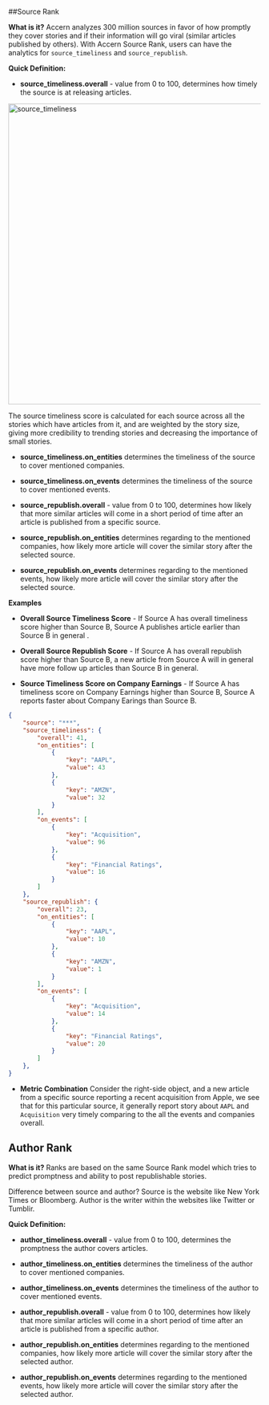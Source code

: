 ##Source Rank

**What is it?** Accern analyzes 300 million sources in favor of how promptly they cover stories and if their information will go viral (similar articles published by others). With Accern Source Rank, users can have the analytics for `source_timeliness` and `source_republish`.

**Quick Definition:**

* **source_timeliness.overall** - value from 0 to 100, determines how timely the source is at releasing articles.

<img src="images/source_timeliness.jpg" alt="source_timeliness" width="600px" />

The source timeliness score is calculated for each source across all the stories which have articles from it, and are weighted by the story size, giving more credibility to trending stories and decreasing the importance of small stories.

* **source_timeliness.on_entities** determines the timeliness of the source to cover mentioned companies.

* **source_timeliness.on_events** determines the timeliness of the source to cover mentioned events.

* **source_republish.overall** - value from 0 to 100, determines how likely that more similar articles will come in a short period of time after an article is published from a specific source.

* **source_republish.on_entities** determines regarding to the mentioned companies, how likely more article will cover the similar story after the selected source.

* **source_republish.on_events** determines regarding to the mentioned events, how likely more article will cover the similar story after the selected source.

**Examples**


- **Overall Source Timeliness Score** - If Source A has overall timeliness score higher than Source B, Source A publishes article earlier than Source B in general .

- **Overall Source Republish Score** - If Source A has overall republish score higher than Source B, a new article from Source A will in general have more follow up articles than Source B in general.

- **Source Timeliness Score on Company Earnings** - If Source A has timeliness score on Company Earnings higher than Source B, Source A reports faster about Company Earings than Source B.

```json
{
    "source": "***",
    "source_timeliness": {
        "overall": 41,
        "on_entities": [
            {
                "key": "AAPL",
                "value": 43
            },
            {
                "key": "AMZN",
                "value": 32
            }
        ],
        "on_events": [
            {
                "key": "Acquisition",
                "value": 96
            },
            {
                "key": "Financial Ratings",
                "value": 16
            }
        ]
    },
    "source_republish": {
        "overall": 23,
        "on_entities": [
            {
                "key": "AAPL",
                "value": 10
            },
            {
                "key": "AMZN",
                "value": 1
            }
        ],
        "on_events": [
            {
                "key": "Acquisition",
                "value": 14
            },
            {
                "key": "Financial Ratings",
                "value": 20
            }
        ]
    },
}
```

- **Metric Combination** Consider the right-side object, and a new article from a specific source reporting a recent acquisition from Apple, we see that for this particular source, it generally report story about `AAPL` and `Acquisition` very timely comparing to the all the events and companies overall.


## Author Rank
**What is it?** Ranks are based on the same Source Rank model which tries to predict promptness and ability to post republishable stories.

<aside class="notice">
Difference between source and author? Source is the website like New York Times or Bloomberg. Author is the writer within the websites like Twitter or Tumblir.
</aside>

**Quick Definition:**

* **author_timeliness.overall** - value from 0 to 100, determines the promptness the author covers articles.

* **author_timeliness.on_entities** determines the timeliness of the author to cover mentioned companies.

* **author_timeliness.on_events** determines the timeliness of the author to cover mentioned events.

* **author_republish.overall** - value from 0 to 100, determines how likely that more similar articles will come in a short period of time after an article is published from a specific author.

* **author_republish.on_entities** determines regarding to the mentioned companies, how likely more article will cover the similar story after the selected author.

* **author_republish.on_events** determines regarding to the mentioned events, how likely more article will cover the similar story after the selected author.
